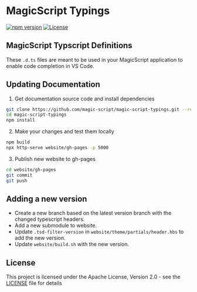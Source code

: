 # MagicScript Typings

[![npm version](https://badge.fury.io/js/magic-script-typings.svg)](https://badge.fury.io/js/magic-script-typings) [![License](http://img.shields.io/:license-Apache%202.0-blue.svg?style=flat-square)](LICENSE)

## MagicScript Typscript Definitions

These `.d.ts` files are meant to be used in your MagicScript application to enable code completion in VS Code.

## Updating Documentation

1. Get documentation source code and install dependencies

```bash
git clone https://github.com/magic-script/magic-script-typings.git --recursive
cd magic-script-typings
npm install
```

2. Make your changes and test them locally

```bash
npm build
npx http-serve website/gh-pages -p 5000
```

3. Publish new website to gh-pages

```bash
cd website/gh-pages
git commit
git push
```

## Adding a new version

- Create a new branch based on the latest version branch with the changed typescript headers.
- Add a new submodule to website.
- Update `.tsd-filter-version` in `website/theme/partials/header.hbs` to add the new version.
- Update `website/build.sh` with the new version.


## License

This project is licensed under the Apache License, Version 2.0 - see the [LICENSE](LICENSE) file for details
